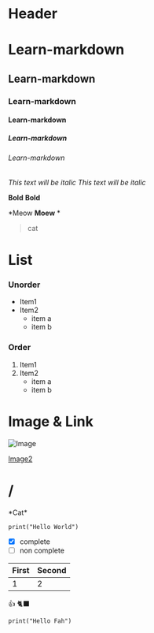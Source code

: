 # Header
# Learn-markdown
## Learn-markdown
### Learn-markdown
#### Learn-markdown
##### Learn-markdown
###### Learn-markdown

*This text will be italic*
_This text will be italic_

**Bold**
__Bold__

*Meow **Moew** *

>cat

# List
### Unorder 
* Item1
* Item2
  * item a
  * item b

### Order
1. Item1
2. Item2
   * item a
   * item b

# Image & Link
![Image]([[https://www.google.com/url?sa=i&url=https%3A%2F%2Fen.wikipedia.org%2Fwiki%2FCat_intelligence&psig=AOvVaw1UgTHPQ-cPu3EypV7BRjjI&ust=1694528083391000&source=images&cd=vfe&opi=89978449&ved=0CBAQjRxqFwoTCNiZxZbfooEDFQAAAAAdAAAAABAM](https://www.google.com/url?sa=i&url=https%3A%2F%2Fwww.womansday.com%2Flife%2Fpet-care%2Fg40683709%2Fgrey-cat-breeds%2F&psig=AOvVaw3ZRyaeIDl4ioFdIa1p1_5f&ust=1694528200956000&source=images&cd=vfe&opi=89978449&ved=0CBAQjRxqFwoTCOie3M7fooEDFQAAAAAdAAAAABAI)https://www.google.com/url?sa=i&url=https%3A%2F%2Fwww.womansday.com%2Flife%2Fpet-care%2Fg40683709%2Fgrey-cat-breeds%2F&psig=AOvVaw3ZRyaeIDl4ioFdIa1p1_5f&ust=1694528200956000&source=images&cd=vfe&opi=89978449&ved=0CBAQjRxqFwoTCOie3M7fooEDFQAAAAAdAAAAABAI](https://www.google.com/url?sa=i&url=https%3A%2F%2Fwww.sarakadee.com%2Fblog%2Foneton%2F%3Fp%3D2152&psig=AOvVaw3I5WBjky8eVEpeCVvjkWfN&ust=1694528256818000&source=images&cd=vfe&opi=89978449&ved=0CBAQjRxqFwoTCIDYoujfooEDFQAAAAAdAAAAABAE))

[Image2](https://www.google.com/url?sa=i&url=https%3A%2F%2Fen.wikipedia.org%2Fwiki%2FCat_intelligence&psig=AOvVaw1UgTHPQ-cPu3EypV7BRjjI&ust=1694528083391000&source=images&cd=vfe&opi=89978449&ved=0CBAQjRxqFwoTCNiZxZbfooEDFQAAAAAdAAAAABAM)

# /
\*Cat\*

```
print("Hello World") 
```
- [x] complete
- [ ] non complete

| First| Second |
-------|--------|
1      |    2   |

:+1:
🐈‍⬛
```
print("Hello Fah") 
```
